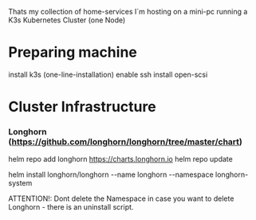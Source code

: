 Thats my collection of home-services I´m hosting on a mini-pc running a K3s Kubernetes Cluster (one Node) 

# Preparing machine
install k3s (one-line-installation)
enable ssh
install open-scsi

# Cluster Infrastructure
### Longhorn (https://github.com/longhorn/longhorn/tree/master/chart)
helm repo add longhorn https://charts.longhorn.io
helm repo update

helm install longhorn/longhorn --name longhorn --namespace longhorn-system

ATTENTION!: Dont delete the Namespace in case you want to delete Longhorn - there is an uninstall script.
